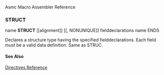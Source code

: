 Asmc Macro Assembler Reference

### STRUCT

name **STRUCT** [[alignment]] [[, NONUNIQUE]]
   fielddeclarations
   name ENDS


Declares a structure type having the specified fielddeclarations. Each field must be a valid data definition. Same as STRUC.

#### See Also

[Directives Reference](readme.md)